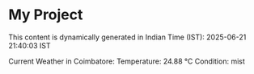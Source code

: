 # My Project

This content is dynamically generated in Indian Time (IST): 2025-06-21 21:40:03 IST


Current Weather in Coimbatore:
Temperature: 24.88 °C
Condition: mist
